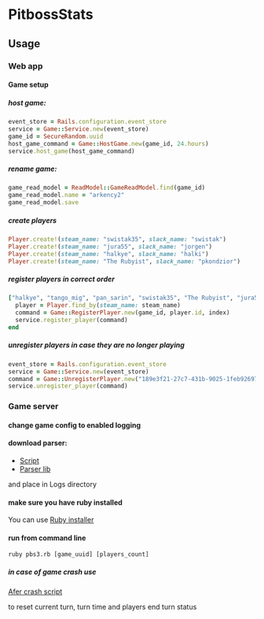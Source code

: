 # PitbossStats

## Usage

### Web app

#### Game setup

##### host game:

```ruby
event_store = Rails.configuration.event_store
service = Game::Service.new(event_store)
game_id = SecureRandom.uuid
host_game_command = Game::HostGame.new(game_id, 24.hours)
service.host_game(host_game_command)
```

##### rename game:

```ruby
game_read_model = ReadModel::GameReadModel.find(game_id)
game_read_model.name = "arkency2"
game_read_model.save
```

##### create players

```ruby
Player.create!(steam_name: "swistak35", slack_name: "swistak")
Player.create!(steam_name: "jura55", slack_name: "jorgen")
Player.create!(steam_name: "halkye", slack_name: "halki")
Player.create!(steam_name: "The Rubyist", slack_name: "pkondzior")
```

##### register players in correct order

```ruby
["halkye", "tango_mig", "pan_sarin", "swistak35", "The Rubyist", "jura55", "jamesworthy", "dysk"].each_with_index do |steam_name, index|
  player = Player.find_by(steam_name: steam_name)
  command = Game::RegisterPlayer.new(game_id, player.id, index)
  service.register_player(command)
end
```

##### unregister players in case they are no longer playing

```ruby
event_store = Rails.configuration.event_store
service = Game::Service.new(event_store)
command = Game::UnregisterPlayer.new("189e3f21-27c7-431b-9025-1feb92697635", Player.find_by(steam_name: "halkye").id, 2)
service.unregister_player(command)
```

### Game server

#### change game config to enabled logging
#### download parser:

* [Script](https://github.com/dysk/pitboss-stats/blob/master/script/pbs3.rb)
* [Parser lib](https://github.com/dysk/pitboss-stats/blob/master/logs_parser/lib/logs_parser.rb)

and place in Logs directory

#### make sure you have ruby installed

You can use [Ruby installer](https://rubyinstaller.org/)

#### run from command line

`ruby pbs3.rb [game_uuid] [players_count]`

##### in case of game crash use

[Afer crash script](https://github.com/dysk/pitboss-stats/blob/master/script/after_crash.rb)

to reset current turn, turn time and players end turn status
